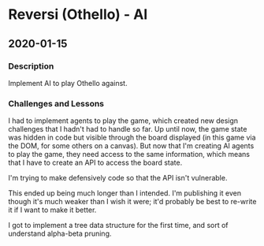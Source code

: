 # Reversi (Othello) - AI
## 2020-01-15

### Description
Implement AI to play Othello against.

### Challenges and Lessons
I had to implement agents to play the game, which created new design challenges that I hadn't had to handle so far. Up until now, the game state was hidden in code but visible through the board displayed (in this game via the DOM, for some others on a canvas). But now that I'm creating AI agents to play the game, they need access to the same information, which means that I have to create an API to access the board state.

I'm trying to make defensively code so that the API isn't vulnerable.

This ended up being much longer than I intended. I'm publishing it even though it's much weaker than I wish it were; it'd probably be best to re-write it if I want to make it better.

I got to implement a tree data structure for the first time, and sort of understand alpha-beta pruning.

